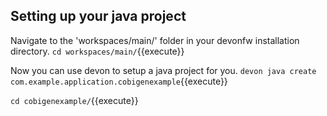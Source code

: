 ## Setting up your java project

Navigate to the 'workspaces/main/' folder in your devonfw installation directory.
`cd workspaces/main/`{{execute}}

Now you can use devon to setup a java project for you.
`devon java create com.example.application.cobigenexample`{{execute}}

`cd cobigenexample/`{{execute}}